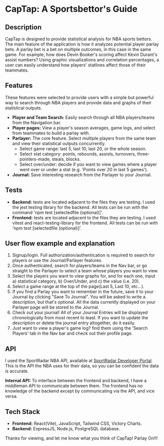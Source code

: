 # CapTap: A Sportsbettor's Guide

## Description

CapTap is designed to provide statistical analysis for NBA sports bettors. The main feature of the application is how it analyzes potential player parlay bets. A parlay bet is a bet on multiple outcomes, in this case in the same game. For example, how does Devin Booker's scoring affect Kevin Durant's assist numbers? Using graphic visualizations and correlation percentages, a user can easily understand how players' statlines affect those of their teammates.

## Features

These features were selected to provide users with a simple but powerful way to search through NBA players and provide data and graphs of their statistical outputs.

- **Player and Team Search:** Easily search through all NBA players/teams from the Navigation bar.
- **Player pages:** View a player's season averages, game logs, and select from teammates to build a parlay with.
- **Parlayer:** The core feature. Select multiple players from the same team and view their statistical outputs concurrently.
  - Select game range: last 5, last 10, last 20, or the whole season.
  - Select stat category: points, rebounds, assists, turnovers, three-pointers-made, steals, blocks.
  - Select over/under: decide if you want to view games where a player went over or under a stat (e.g. 'Points over 20 in last 5 games').
- **Journal:** Save interesting research from the Parlayer to your Journal.

## Tests

- **Backend:** tests are located adjacent to the files they are testing. I used the jest testing library for the backend. All tests can be run with the command 'npm test [selectedfile (optional)]'.
- **Frontend:** tests are located adjacent to the files they are testing. I used vitest and react-testing-library for the frontend. All tests can be run with 'npm test [selectedfile (optional)]'.

## User flow example and explanation

1. Signup/login. Full authorization/authentication is required to search for players or use the Journal/Parlayer features.
2. Once authenticated, search for players/teams in the Nav bar, or go straight to the Parlayer to select a team whose players you want to view.
3. Select the players you want to view graphs for, and for each one, input a) statistical category, b) Over/Under, and c) the value (i.e. 20).
4. Select a game range at the top of the page(Last 5, Last 10, etc...).
5. If you find a Parlay you want to remember in the future, save it to your Journal by clicking "Save To Journal". You will be asked to write a description, but that's optional. All the data currently displayed on your Parlayer page will be stored to the Journal.
6. Check out your journal! All of your Journal Entries will be displayed chronologically from most recent to least. If you want to update the description or delete the journal entry altogether, do it easily.
7. Just want to view a player's game log? find them using the 'Search Players' tab in the Nav bar and check out their profile page.

## API

I used the SportRadar NBA API, available at [SportRadar Developer Portal](https://developer.sportradar.com/). This is the API the NBA uses for their data, so you can be confident the data is accurate.

**Internal API:** To interface between the frontend and backend, I have a middleman API to communicate between them. The frontend has no knowledge of the backend except by communicating via the API, and vice versa.

## Tech Stack

- **Frontend:** React(Vite), JavaScript, Tailwind CSS, Victory Charts.
- **Backend:** ExpressJS, Node.js, PostgreSQL database.

Thanks for viewing, and let me know what you think of CapTap! Parlay On!!!
